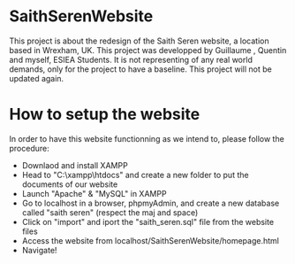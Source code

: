 # SaithSerenWebsite

This project is about the redesign of the Saith Seren website, a location based in Wrexham, UK.
This project was developped by Guillaume , Quentin and myself, ESIEA Students.
It is not representing of any real world demands, only for the project to have a baseline.
This project will not be updated again.

# How to setup the website

In order to have this website functionning as we intend to, please follow the procedure:
  - Downlaod and install XAMPP
  - Head to "C:\xampp\htdocs" and create a new folder to put the documents of our website
  - Launch "Apache" & "MySQL" in XAMPP
  - Go to localhost in a browser, phpmyAdmin, and create a new database called "saith seren" (respect the maj and space)
  - Click on "import" and iport the "saith_seren.sql" file from the website files
  - Access the website from localhost/SaithSerenWebsite/homepage.html
  - Navigate!


